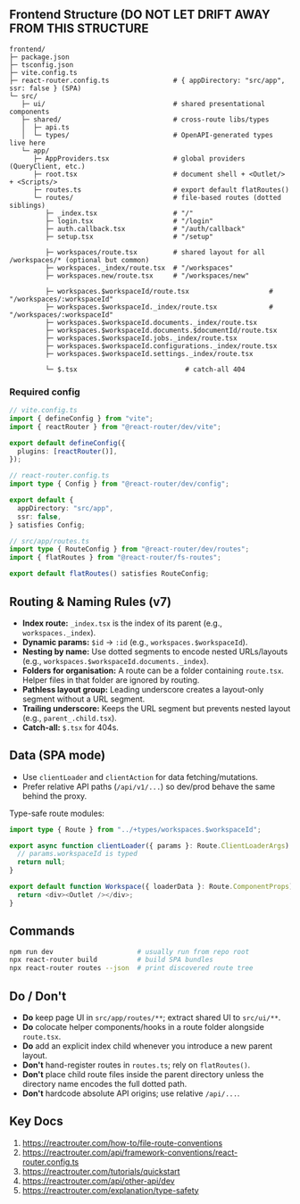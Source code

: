 ## Frontend Structure (DO NOT LET DRIFT AWAY FROM THIS STRUCTURE

```
frontend/
├─ package.json
├─ tsconfig.json
├─ vite.config.ts
├─ react-router.config.ts                # { appDirectory: "src/app", ssr: false } (SPA)
└─ src/
   ├─ ui/                                # shared presentational components
   ├─ shared/                            # cross-route libs/types
   │  ├─ api.ts
   │  └─ types/                          # OpenAPI-generated types live here
   └─ app/
      ├─ AppProviders.tsx                # global providers (QueryClient, etc.)
      ├─ root.tsx                        # document shell + <Outlet/> + <Scripts/>
      ├─ routes.ts                       # export default flatRoutes()
      └─ routes/                         # file-based routes (dotted siblings)
         ├─ _index.tsx                   # "/"
         ├─ login.tsx                    # "/login"
         ├─ auth.callback.tsx            # "/auth/callback"
         ├─ setup.tsx                    # "/setup"

         ├─ workspaces/route.tsx         # shared layout for all /workspaces/* (optional but common)
         ├─ workspaces._index/route.tsx  # "/workspaces"
         ├─ workspaces.new/route.tsx     # "/workspaces/new"

         ├─ workspaces.$workspaceId/route.tsx                    # "/workspaces/:workspaceId"
         ├─ workspaces.$workspaceId._index/route.tsx             # "/workspaces/:workspaceId"
         ├─ workspaces.$workspaceId.documents._index/route.tsx
         ├─ workspaces.$workspaceId.documents.$documentId/route.tsx
         ├─ workspaces.$workspaceId.jobs._index/route.tsx
         ├─ workspaces.$workspaceId.configurations._index/route.tsx
         ├─ workspaces.$workspaceId.settings._index/route.tsx

         └─ $.tsx                           # catch-all 404
```

### Required config

```ts
// vite.config.ts
import { defineConfig } from "vite";
import { reactRouter } from "@react-router/dev/vite";

export default defineConfig({
  plugins: [reactRouter()],
});
```

```ts
// react-router.config.ts
import type { Config } from "@react-router/dev/config";

export default {
  appDirectory: "src/app",
  ssr: false,
} satisfies Config;
```

```ts
// src/app/routes.ts
import type { RouteConfig } from "@react-router/dev/routes";
import { flatRoutes } from "@react-router/fs-routes";

export default flatRoutes() satisfies RouteConfig;
```

## Routing & Naming Rules (v7)

* **Index route:** `_index.tsx` is the index of its parent (e.g., `workspaces._index`).
* **Dynamic params:** `$id` → `:id` (e.g., `workspaces.$workspaceId`).
* **Nesting by name:** Use dotted segments to encode nested URLs/layouts (e.g., `workspaces.$workspaceId.documents._index`).
* **Folders for organisation:** A route can be a folder containing `route.tsx`. Helper files in that folder are ignored by routing.
* **Pathless layout group:** Leading underscore creates a layout-only segment without a URL segment.
* **Trailing underscore:** Keeps the URL segment but prevents nested layout (e.g., `parent_.child.tsx`).
* **Catch-all:** `$.tsx` for 404s.

## Data (SPA mode)

* Use `clientLoader` and `clientAction` for data fetching/mutations.
* Prefer relative API paths (`/api/v1/...`) so dev/prod behave the same behind the proxy.

Type-safe route modules:

```ts
import type { Route } from "../+types/workspaces.$workspaceId";

export async function clientLoader({ params }: Route.ClientLoaderArgs) {
  // params.workspaceId is typed
  return null;
}

export default function Workspace({ loaderData }: Route.ComponentProps) {
  return <div><Outlet /></div>;
}
```

## Commands

```bash
npm run dev                     # usually run from repo root
npx react-router build          # build SPA bundles
npx react-router routes --json  # print discovered route tree
```

## Do / Don't

* **Do** keep page UI in `src/app/routes/**`; extract shared UI to `src/ui/**`.
* **Do** colocate helper components/hooks in a route folder alongside `route.tsx`.
* **Do** add an explicit index child whenever you introduce a new parent layout.
* **Don't** hand-register routes in `routes.ts`; rely on `flatRoutes()`.
* **Don't** place child route files inside the parent directory unless the directory name encodes the full dotted path.
* **Don't** hardcode absolute API origins; use relative `/api/...`.

## Key Docs

1. https://reactrouter.com/how-to/file-route-conventions
2. https://reactrouter.com/api/framework-conventions/react-router.config.ts
3. https://reactrouter.com/tutorials/quickstart
4. https://reactrouter.com/api/other-api/dev
5. https://reactrouter.com/explanation/type-safety
